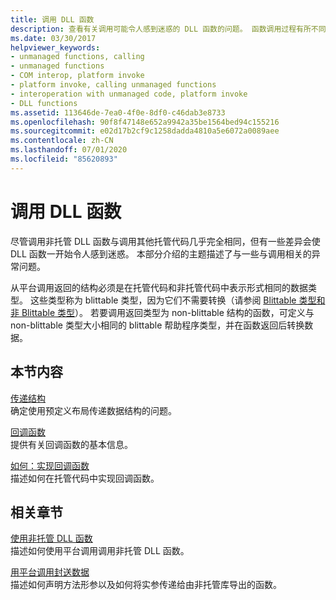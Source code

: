 ```yaml
---
title: 调用 DLL 函数
description: 查看有关调用可能令人感到迷惑的 DLL 函数的问题。 函数调用过程有所不同，具体取决于返回类型是否为 blittable。
ms.date: 03/30/2017
helpviewer_keywords:
- unmanaged functions, calling
- unmanaged functions
- COM interop, platform invoke
- platform invoke, calling unmanaged functions
- interoperation with unmanaged code, platform invoke
- DLL functions
ms.assetid: 113646de-7ea0-4f0e-8df0-c46dab3e8733
ms.openlocfilehash: 90f8f47148e652a9942a35be1564bed94c155216
ms.sourcegitcommit: e02d17b2cf9c1258dadda4810a5e6072a0089aee
ms.contentlocale: zh-CN
ms.lasthandoff: 07/01/2020
ms.locfileid: "85620893"
---
```

# <a name="calling-a-dll-function"></a>调用 DLL 函数
尽管调用非托管 DLL 函数与调用其他托管代码几乎完全相同，但有一些差异会使 DLL 函数一开始令人感到迷惑。 本部分介绍的主题描述了与一些与调用相关的异常问题。  
  
 从平台调用返回的结构必须是在托管代码和非托管代码中表示形式相同的数据类型。 这些类型称为 blittable 类型，因为它们不需要转换（请参阅 [Blittable 类型和非 Blittable 类型](blittable-and-non-blittable-types.md)）。 若要调用返回类型为 non-blittable 结构的函数，可定义与 non-blittable 类型大小相同的 blittable 帮助程序类型，并在函数返回后转换数据。  
  
## <a name="in-this-section"></a>本节内容  
 [传递结构](passing-structures.md)  
 确定使用预定义布局传递数据结构的问题。  
  
 [回调函数](callback-functions.md)  
 提供有关回调函数的基本信息。  
  
 [如何：实现回调函数](how-to-implement-callback-functions.md)  
 描述如何在托管代码中实现回调函数。  
  
## <a name="related-sections"></a>相关章节  
 [使用非托管 DLL 函数](consuming-unmanaged-dll-functions.md)  
 描述如何使用平台调用调用非托管 DLL 函数。  
  
 [用平台调用封送数据](marshaling-data-with-platform-invoke.md)  
 描述如何声明方法形参以及如何将实参传递给由非托管库导出的函数。
